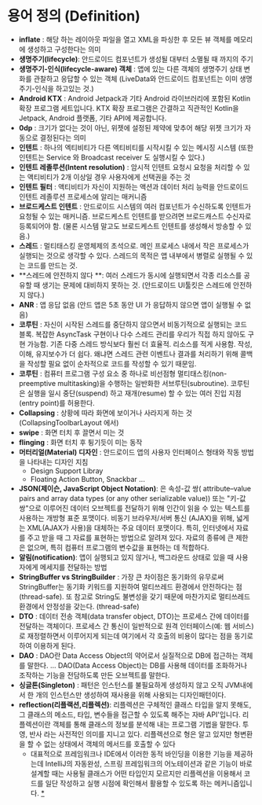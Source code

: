 # 용어 정의 (Definition)

- **inflate** : 해당 하는 레이아웃 파일을 열고 XML을 파싱한 후 모든 뷰 객체를 메모리에 생성하고 구성한다는 의미 
- **생명주기(lifecycle)**: 안드로이드 컴포넌트가 생성될 대부터 소멸될 때 까지의 주기
- **생명주기-인식(lifecycle-aware) 객체** : 앱에 있는 다른 객체의 생명주기 상태 변화를 관찰하고 응답할 수 있는 객체 (LiveData와 안드로이드 컴포넌트는 이미 생명주기-인식을 하고있는 것.)
- **Android KTX** : Android Jetpack과 기타 Android 라이브러리에 포함된 Kotlin 확장 프로그램 세트입니다. KTX 확장 프로그램은 간결하고 직관적인 Kotlin을 Jetpack, Android 플랫폼, 기타 API에 제공합니다.
- **0dp** : 크기가 없다는 것이 아닌, 위젯에 설정된 제약에 맞추어 해당 위젯 크기가 자동으로 결정된다는 의미
- **인텐트** : 하나의 엑티비티가 다른 엑티비티를 시작시킬 수 있는 메시징 시스템 (또한 인텐트는 Service 와 Broadcast receiver 도 실행시킬 수 있다.)
- **인텐트 레졸루션(Intent resolution)** : 암시적 인텐트 요청시 요청을 처리할 수 있는 액티비티가 2개 이상일 경우 사용자에게 선택권을 주는 것
- **인텐트 필터** : 액티비티가 자신이 지원하는 액션과 데이터 처리 능력을 안드로이드 인텐트 레졸루션 프로세스에 알리는 매커니즘
- **브로드케스트 인텐트** : 안드로이드 시스템의 여러 컴포넌트가 수신하도록 인텐트가 요청될 수 있는 매커니즘. 브로드케스트 인텐트를 받으려면 브로드캐스트 수신자로 등록되어야 함. (물론 시스템 말고도 브로드케스트 인텐트를 생성해서 방송할 수 있음.)
- **스레드** : 멀티태스킹 운영체제의 초석으로. 메인 프로세스 내에서 작은 프로세스가 실행되는 것으로 생각할 수 있다. 스레드의 목적은 앱 내부에서 병렬로 실행될 수 있는 코드를 만드는 것.
- **스레드에 안전하지 않다 **: 여러 스레드가 동시에 실행되면서 각종 리소스를 공유할 때 생기는 문제에 대비하지 못하는 것. (안드로이드 UI툴킷은 스레드에 안전하지 않다.)
- **ANR** : 앱 응답 없음 (안드 앱은 5초 동안 UI 가 응답하지 않으면 앱이 실행될 수 없음)
- **코루틴** : 자신이 시작된 스레드를 중단하지 않으면서 비동기적으로 실행되는 코드 블록. 복잡한 AsyncTask 구현이나 다수 스레드 관리를 우리가 직접 하지 않아도 구현 가능함. 기존 다중 스레드 방식보다 훨씬 더 효율적. 리소스를 적게 사용함. 작성, 이해, 유지보수가 더 쉽다. 왜냐면 스레드 관련 이벤트나 결과를 처리하기 위해 콜백을 작성할 필요 없이 순차적으로 코드를 작성할 수 있기 때문임.
- **코루틴** : 컴퓨터 프로그램 구성 요소 중 하나로 비선점형 멀티태스킹(non-preemptive multitasking)을 수행하는 일반화한 서브루틴(subroutine). 코루틴은 실행을 일시 중단(suspend) 하고 재개(resume) 할 수 있는 여러 진입 지점(entry point)를 허용한다.
- **Collapsing** : 상황에 따라 화면에 보이거나 사라지게 하는 것 (CollapsingToolbarLayout 에서)
- **swipe** : 화면 터치 후 끌면서 미는 것
- **flinging** : 화면 터치 후 튕기듯이 미는 동작
- **머터리얼(Material) 디자인** : 안드로이드 앱의 사용자 인터페이스 형태와 작동 방법을 나타내는 디자인 지침
  - Design Support Libray
  - Floating Action Button, Snackbar ...
- **JSON(제이슨, JavaScript Object Notation)**: 은 속성-값 쌍( attribute–value pairs and array data types (or any other serializable value)) 또는 "키-값 쌍"으로 이루어진 데이터 오브젝트를 전달하기 위해 인간이 읽을 수 있는 텍스트를 사용하는 개방형 표준 포맷이다. 비동기 브라우저/서버 통신 (AJAX)을 위해, 넓게는 XML(AJAX가 사용)을 대체하는 주요 데이터 포맷이다. 특히, 인터넷에서 자료를 주고 받을 때 그 자료를 표현하는 방법으로 알려져 있다. 자료의 종류에 큰 제한은 없으며, 특히 컴퓨터 프로그램의 변수값을 표현하는 데 적합하다.
- **알림(notification)**: 앱이 실행되고 있지 않거나, 백그라운드 상태로 있을 때 사용자에게 메세지를 전달하는 방법 
- **StringBuffer vs StringBuilder** : 가장 큰 차이점은 동기화의 유무로써 StringBuffer는 동기화 키워드를 지원하여 멀티쓰레드 환경에서 안전하다는 점(thread-safe). 또 참고로 String도 불변성을 갖기 때문에 마찬가지로 멀티쓰레드 환경에서 안정성을 갖는다. (thread-safe)
- **DTO** : 데이터 전송 객체(data transfer object, DTO)는 프로세스 간에 데이터를 전달하는 객체이다. 프로세스 간 통신이 일반적으로 원격 인터페이스(예: 웹 서비스)로 재정렬하면서 이루어지게 되는데 여기에서 각 호출의 비용이 많다는 점을 동기로 하여 이용하게 된다.
- **DAO** : DAO란 Data Access Object의 약어로서 실질적으로 DB에 접근하는 객체를 말한다. ... DAO(Data Access Object)는 DB를 사용해 데이터를 조화하거나 조작하는 기능을 전담하도록 만든 오브젝트를 말한다.
- **싱글톤(Singleton)** : 패턴은 인스턴스를 불필요하게 생성하지 않고 오직 JVM내에서 한 개의 인스턴스만 생성하여 재사용을 위해 사용되는 디자인패턴이다.
- **reflection(리플랙션,리플렉션)**: 리플렉션은 구체적인 클래스 타입을 알지 못해도, 그 클래스의 메소드, 타입, 변수들을 접근할 수 있도록 해주는 자바 API'입니다. 리플렉션이란 객체를 통해 클래스의 정보를 분석해 내는 프로그램 기법을 말한다. 투영, 반사 라는 사전적인 의미를 지니고 있다. 리플렉션으로 형은 알고 있지만 형변환을 할 수 없는 상태에서 객체의 메서드를 호출할 수 있다
  -  대표적으로 프레임워크나 IDE에서 이러한 동적 바인딩을 이용한 기능을 제공하는데 IntelliJ의 자동완성, 스프링 프레임워크의 어노테이션과 같은 기능이 바로 설계할 때는 사용될 클래스가 어떤 타입인지 모르지만 리플렉션을 이용해서 코드를 일단 작성하고 실행 시점에 확인해서 활용할 수 있도록 하는 메커니즘입니다. [*](https://brunch.co.kr/@kd4/8)